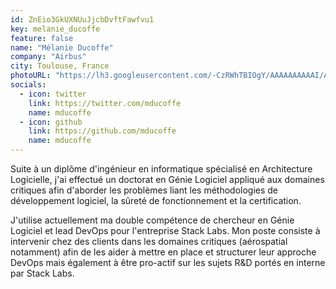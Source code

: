 ```yaml
---
id: ZnEio3GkUXNUuJjcbDvftFawfvu1
key: melanie_ducoffe
feature: false
name: "Mélanie Ducoffe"
company: "Airbus"
city: Toulouse, France
photoURL: "https://lh3.googleusercontent.com/-CzRWhTBIOgY/AAAAAAAAAAI/AAAAAAAAAB8/gXi6gNoC0iY/photo.jpg"
socials:
  - icon: twitter
    link: https://twitter.com/mducoffe
    name: mducoffe
  - icon: github
    link: https://github.com/mducoffe
    name: mducoffe
---
```

Suite à un diplôme d'ingénieur en informatique spécialisé en Architecture Logicielle, j'ai effectué un doctorat en Génie Logiciel appliqué aux domaines critiques afin d'aborder les problèmes liant les méthodologies de développement logiciel, la sûreté de fonctionnement et la certification.

J'utilise actuellement ma double compétence de chercheur en Génie Logiciel et lead DevOps pour l'entreprise Stack Labs. Mon poste consiste à intervenir chez des clients dans les domaines critiques (aérospatial notamment) afin de les aider à mettre en place et structurer leur approche DevOps mais également à être pro-actif sur les sujets R&D portés en interne par Stack Labs.
